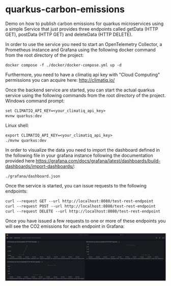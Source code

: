 # quarkus-carbon-emissions
Demo on how to publish carbon emissions for quarkus microservices using a simple Service that just provides three endpoints called getData (HTTP GET), postData (HTTP GET) and deleteData (HTTP DELETE).

In order to use the service you need to start an OpenTelemetry Collector, a Prometheus instance and Grafana using the following docker command from the root directory of the project:  

    docker compose -f ./docker/docker-compose.yml up -d

Furthermore, you need to have a climatiq api key with "Cloud Computing" permissions you can acquire here: http://climatiq.io/

Once the backend service are started, you can start the actual quarkus service using the following commands from the root directory of the project. Windows command prompt:

    set CLIMATIQ_API_KEY=<your_climatiq_api_key>
    mvnw quarkus:dev

Linux shell:

    export CLIMATIQ_API_KEY=<your_climatiq_api_key>
    ./mvnw quarkus:dev

In order to visualize the data you need to import the dashboard defined in the following file in your grafana instance following the documentation provided here https://grafana.com/docs/grafana/latest/dashboards/build-dashboards/import-dashboards/:
    
    ./grafana/dashboard.json

Once the service is started, you can issue requests to the following endpoints:

    curl --request GET --url http://localhost:8080/test-rest-endpoint
    curl --request POST --url http://localhost:8080/test-rest-endpoint
    curl --request DELETE --url http://localhost:8080/test-rest-endpoint

Once you have issued a few requests to one or more of these endpoints you will see the CO2 emissions for each endpoint in Grafana:

![Screenshot of the Grafana Dashboard](grafana/dashboard_screenshot.png)